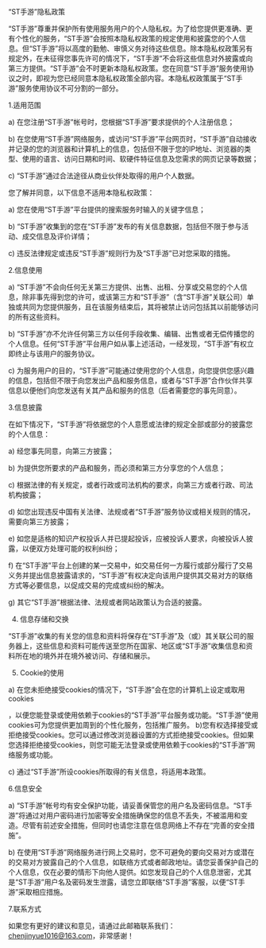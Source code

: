 “ST手游”隐私政策


“ST手游”尊重并保护所有使用服务用户的个人隐私权。为了给您提供更准确、更有个性化的服务，“ST手游”会按照本隐私权政策的规定使用和披露您的个人信息。但“ST手游”将以高度的勤勉、审慎义务对待这些信息。除本隐私权政策另有规定外，在未征得您事先许可的情况下，“ST手游”不会将这些信息对外披露或向第三方提供。“ST手游”会不时更新本隐私权政策。您在同意“ST手游”服务使用协议之时，即视为您已经同意本隐私权政策全部内容。本隐私权政策属于“ST手游”服务使用协议不可分割的一部分。

1.适用范围

a) 在您注册“ST手游”帐号时，您根据“ST手游”要求提供的个人注册信息；

b) 在您使用“ST手游”网络服务，或访问“ST手游”平台网页时，“ST手游”自动接收并记录的您的浏览器和计算机上的信息，包括但不限于您的IP地址、浏览器的类型、使用的语言、访问日期和时间、软硬件特征信息及您需求的网页记录等数据；

c) “ST手游”通过合法途径从商业伙伴处取得的用户个人数据。

您了解并同意，以下信息不适用本隐私权政策：

a) 您在使用“ST手游”平台提供的搜索服务时输入的关键字信息；

b) “ST手游”收集到的您在“ST手游”发布的有关信息数据，包括但不限于参与活动、成交信息及评价详情；

c) 违反法律规定或违反“ST手游”规则行为及“ST手游”已对您采取的措施。

2.信息使用

a) “ST手游”不会向任何无关第三方提供、出售、出租、分享或交易您的个人信息，除非事先得到您的许可，或该第三方和“ST手游”（含“ST手游”关联公司）单独或共同为您提供服务，且在该服务结束后，其将被禁止访问包括其以前能够访问的所有这些资料。

b) “ST手游”亦不允许任何第三方以任何手段收集、编辑、出售或者无偿传播您的个人信息。任何“ST手游”平台用户如从事上述活动，一经发现，“ST手游”有权立即终止与该用户的服务协议。

c) 为服务用户的目的，“ST手游”可能通过使用您的个人信息，向您提供您感兴趣的信息，包括但不限于向您发出产品和服务信息，或者与“ST手游”合作伙伴共享信息以便他们向您发送有关其产品和服务的信息（后者需要您的事先同意）。

3.信息披露

在如下情况下，“ST手游”将依据您的个人意愿或法律的规定全部或部分的披露您的个人信息：

a) 经您事先同意，向第三方披露；

b) 为提供您所要求的产品和服务，而必须和第三方分享您的个人信息；

c) 根据法律的有关规定，或者行政或司法机构的要求，向第三方或者行政、司法机构披露；

d) 如您出现违反中国有关法律、法规或者“ST手游”服务协议或相关规则的情况，需要向第三方披露；

e) 如您是适格的知识产权投诉人并已提起投诉，应被投诉人要求，向被投诉人披露，以便双方处理可能的权利纠纷；

f) 在“ST手游”平台上创建的某一交易中，如交易任何一方履行或部分履行了交易义务并提出信息披露请求的，“ST手游”有权决定向该用户提供其交易对方的联络方式等必要信息，以促成交易的完成或纠纷的解决。

g) 其它“ST手游”根据法律、法规或者网站政策认为合适的披露。

4. 信息存储和交换

“ST手游”收集的有关您的信息和资料将保存在“ST手游”及（或）其关联公司的服务器上，这些信息和资料可能传送至您所在国家、地区或“ST手游”收集信息和资料所在地的境外并在境外被访问、存储和展示。

5. Cookie的使用

a) 在您未拒绝接受cookies的情况下，“ST手游”会在您的计算机上设定或取用cookies

，以便您能登录或使用依赖于cookies的“ST手游”平台服务或功能。“ST手游”使用cookies可为您提供更加周到的个性化服务，包括推广服务。  b)您有权选择接受或拒绝接受cookies。您可以通过修改浏览器设置的方式拒绝接受cookies。但如果您选择拒绝接受cookies，则您可能无法登录或使用依赖于cookies的“ST手游”网络服务或功能。

c) 通过“ST手游”所设cookies所取得的有关信息，将适用本政策。

6.信息安全

a) “ST手游”帐号均有安全保护功能，请妥善保管您的用户名及密码信息。“ST手游”将通过对用户密码进行加密等安全措施确保您的信息不丢失，不被滥用和变造。尽管有前述安全措施，但同时也请您注意在信息网络上不存在“完善的安全措施”。

b) 在使用“ST手游”网络服务进行网上交易时，您不可避免的要向交易对方或潜在的交易对方披露自己的个人信息，如联络方式或者邮政地址。请您妥善保护自己的个人信息，仅在必要的情形下向他人提供。如您发现自己的个人信息泄密，尤其是“ST手游”用户名及密码发生泄露，请您立即联络“ST手游”客服，以便“ST手游”采取相应措施。

7.联系方式

如果您有更好的建议和意见，请通过此邮箱联系我们：chenjinyue1016@163.com，非常感谢！
